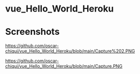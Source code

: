 # vue_Hello_World_Heroku

# Screenshots

https://github.com/oscar-chiqui/vue_Hello_World_Heroku/blob/main/Capture%202.PNG

https://github.com/oscar-chiqui/vue_Hello_World_Heroku/blob/main/Capture.PNG
